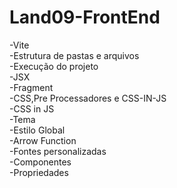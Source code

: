 # Land09-FrontEnd



-Vite </br>
-Estrutura de pastas e arquivos</br>
-Execução do projeto</br>
-JSX</br>
-Fragment</br>
-CSS,Pre Processadores e CSS-IN-JS</br>
-CSS in JS</br>
-Tema</br>
-Estilo Global</br>
-Arrow Function</br>
-Fontes personalizadas</br>
-Componentes</br>
-Propriedades</br>
